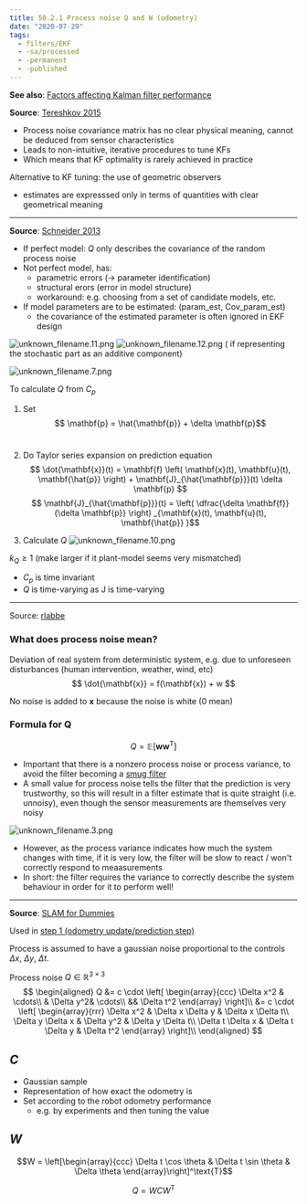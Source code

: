 ```yaml
---
title: 50.2.1 Process noise Q and W (odometry)
date: "2020-07-29"
tags:
  - filters/EKF
  - -sa/processed
  - -permanent
  - -published
---
```


**See also**: [Factors affecting Kalman filter performance](studienarbeit/factors-affecting-kalman-filter-performance.md)

**Source**: [Tereshkov 2015](http://www.researchgate.net/publication/271532640_A_Simple_Observer_for_Gyro_and_Accelerometer_Biases_in_Land_Navigation_Systems)

*   Process noise covariance matrix has no clear physical meaning, cannot be deduced from sensor characteristics
*   Leads to non-intuitive, iterative procedures to tune KFs
*   Which means that KF optimality is rarely achieved in practice

Alternative to KF tuning: the use of geometric observers

*   estimates are expresssed only in terms of quantities with clear geometrical meaning

***

**Source**: [Schneider 2013](studienarbeit/schneider-2013-how-to-not-make-the-ekf-fail.md)

*   If perfect model: $Q$ only describes the covariance of the random process noise
*   Not perfect model, has:
    *   parametric errors (-> parameter identification)
    *   structural erors (error in model structure)
    *   workaround: e.g. choosing from a set of candidate models, etc.
*   If model parameters are to be estimated: (param\_est, Cov\_param\_est)
    *   the covariance of the estimated parameter is often ignored in EKF design

![unknown_filename.11.png](studienarbeit/_resources/50.2.1_Process_noise_Q_and_W_(odometry).resources/unknown_filename.11.png)
![unknown_filename.12.png](studienarbeit/_resources/50.2.1_Process_noise_Q_and_W_(odometry).resources/unknown_filename.12.png) ( if representing the stochastic part as an additive component)

![unknown_filename.7.png](studienarbeit/_resources/50.2.1_Process_noise_Q_and_W_(odometry).resources/unknown_filename.7.png)

To calculate $Q$ from $C_p$

1.  Set
	$$ \mathbf{p} = \hat{\mathbf{p}} + \delta \mathbf{p}$$ 
2.  Do Taylor series expansion on prediction equation
	$$ \dot{\mathbf{x}}(t)
		= \mathbf{f} \left( \mathbf{x}(t),
				\mathbf{u}(t), \mathbf{\hat{p}} \right)
				+ \mathbf{J}_{\hat{\mathbf{p}}}(t)
					\delta \mathbf{p}  	$$
	$$ \mathbf{J}_{\hat{\mathbf{p}}}(t)
		= \left( \dfrac{\delta \mathbf{f}}{\delta \mathbf{p}} \right)
		_{\mathbf{x}(t), \mathbf{u}(t), \mathbf{\hat{p}} }$$
	
    
3.  Calculate $Q$
    ![unknown_filename.10.png](studienarbeit/_resources/50.2.1_Process_noise_Q_and_W_(odometry).resources/unknown_filename.10.png)
    

$k_Q \geq 1$ (make larger if it plant-model seems very mismatched)

*   $C_p$ is time invariant
*   $Q$ is time-varying as J is time-varying

* * *

Source: [rlabbe](studienarbeit/rlabbe-kalman-bayesian-filters-in-python.md)

### What does process noise mean?
Deviation of real system from deterministic system, e.g. due to unforeseen disturbances (human intervention, weather, wind, etc)
$$ \dot{\mathbf{x}} = f(\mathbf{x}) + w $$

No noise is added to $\mathbf{x}$ because the noise is white (0 mean)

### Formula for Q
$$ Q = \mathbb{E} \left[ \mathbf{w} \mathbf{w}^\text{T} \right] $$

*   Important that there is a nonzero process noise or process variance, to avoid the filter becoming a [smug filter](smug-filter.md)
*   A small value for process noise tells the filter that the prediction is very trustworthy, so this will result in a filter estimate that is quite straight (i.e. unnoisy), even though the sensor measurements are themselves very noisy

![unknown_filename.3.png](studienarbeit/_resources/50.2.1_Process_noise_Q_and_W_(odometry).resources/unknown_filename.3.png)

*   However, as the process variance indicates how much the system changes with time, if it is very low, the filter will be slow to react / won't correctly respond to meaasurements
*   In short: the filter requires the variance to correctly describe the system behaviour in order for it to perform well!

* * *

**Source**: [SLAM for Dummies](bibliography/riisgaard-slam-for-dummies.md)

Used in [step 1 (odometry update/prediction step)](SLAM/ekf-1-prediction.md)

Process is assumed to have a gaussian noise proportional to the controls $\Delta x$, $\Delta y$, $\Delta t$.

Process noise $Q \in \mathbb{R}^{3\times 3}$
$$
\begin{aligned}
	Q &= c \cdot \left[ \begin{array}{ccc}
		\Delta x^2 & \cdots\\
		& \Delta y^2& \cdots\\
		&& \Delta t^2
		\end{array} \right]\\
	&= c \cdot \left[ \begin{array}{rrr}
		\Delta x^2 & \Delta x \Delta y & \Delta x \Delta t\\
		\Delta y \Delta x & \Delta y^2 & \Delta y \Delta t\\
		\Delta t \Delta x & \Delta t \Delta y & \Delta t^2
		\end{array} \right]\\
\end{aligned}
$$

## $C$
*   Gaussian sample
*   Representation of how exact the odometry is
*   Set according to the robot odometry performance
    *   e.g. by experiments and then tuning the value

## $W$
$$W = \left[\begin{array}{ccc}
	\Delta t \cos \theta
	& \Delta t \sin \theta
	& \Delta \theta
	\end{array}\right]^\text{T}$$
	
$$Q = WCW^\text{T}$$

